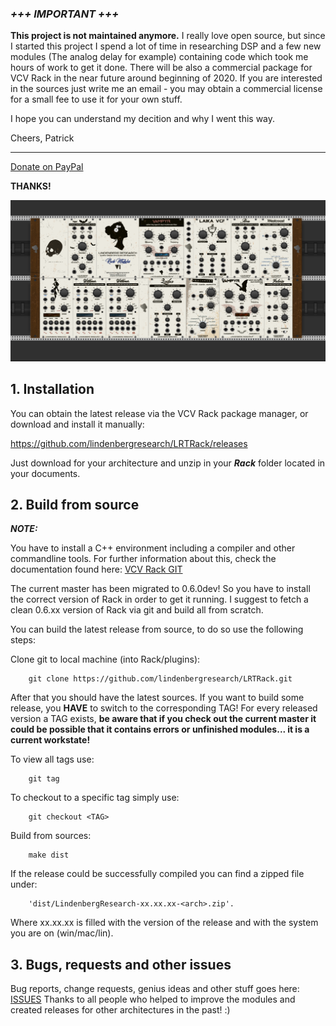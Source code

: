 ### _**+++ IMPORTANT +++**_ 

**This project is not maintained anymore.** I really love open source, but since I started this project I spend a lot of time in researching DSP and a few new modules (The analog delay for example) containing code which took me hours of work to get it done. There will be also a commercial package for VCV Rack in the near future around beginning of 2020.
If you are interested in the sources just write me an email - you may obtain a commercial license for a small fee to use it for your own stuff.

I hope you can understand my decition and why I went this way.

Cheers,
Patrick

----------------

[Donate on PayPal](https://www.paypal.com/cgi-bin/webscr?cmd=_s-xclick&hosted_button_id=MF9AVCUQ73ELN&source=url)

__THANKS!__

![SCREENSHOT](doc/LRTRackModules_1.0.0.png)

## 1. Installation

You can obtain the latest release via the VCV Rack package manager, or download and install it manually:

<https://github.com/lindenbergresearch/LRTRack/releases>


Just download for your architecture and unzip in your _**Rack**_ folder located in your documents.


## 2. Build from source

_**NOTE:**_

You have to install a C++ environment including a compiler and other commandline tools.
For further information about this, check the documentation found here: [VCV Rack GIT](https://github.com/VCVRack/Rack)


The current master has been migrated to 0.6.0dev! So you have to install the correct version
of Rack in order to get it running. I suggest to fetch a clean 0.6.xx version of Rack via git and build
all from scratch.

You can build the latest release from source, to do so use the following steps:


Clone git to local machine (into Rack/plugins):

        git clone https://github.com/lindenbergresearch/LRTRack.git

After that you should have the latest sources. If you want to build some release, you **HAVE**
to switch to the corresponding TAG! For every released version a TAG exists, **be aware that if you check out the current master it could be
possible that it contains errors or unfinished modules... it is a current workstate!**

To view all tags use:

        git tag

To checkout to a specific tag simply use:

        git checkout <TAG>

Build from sources:

        make dist

If the release could be successfully compiled you can find a zipped file under:

        'dist/LindenbergResearch-xx.xx.xx-<arch>.zip'.

Where xx.xx.xx is filled with the version of the release and <arch> with the system you are on (win/mac/lin).

## 3. Bugs, requests and other issues

Bug reports, change requests, genius ideas and other stuff goes here: [ISSUES](https://github.com/lindenbergresearch/LRTRack/issues)
Thanks to all people who helped to improve the modules and created releases for other architectures in the past! :)


